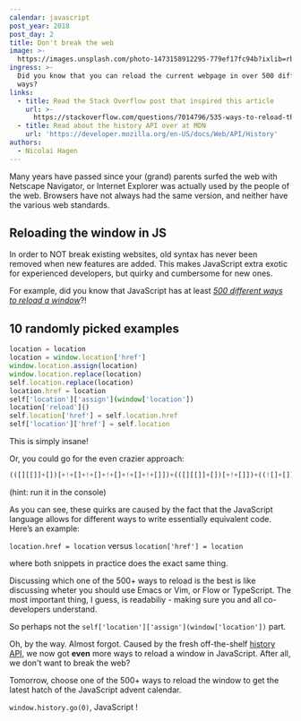 ```yaml
---
calendar: javascript
post_year: 2018
post_day: 2
title: Don't break the web
image: >-
  https://images.unsplash.com/photo-1473158912295-779ef17fc94b?ixlib=rb-0.3.5&ixid=eyJhcHBfaWQiOjEyMDd9&s=64ba681ba6416d7c5ea43a307a46483c&auto=format&fit=crop&w=2250&q=80
ingress: >-
  Did you know that you can reload the current webpage in over 500 different
  ways?
links:
  - title: Read the Stack Overflow post that inspired this article
    url: >-
      https://stackoverflow.com/questions/7014796/535-ways-to-reload-the-page-with-javascript-what-are-the-consequences
  - title: Read about the history API over at MDN
    url: 'https://developer.mozilla.org/en-US/docs/Web/API/History'
authors:
  - Nicolai Hagen
---
```

Many years have passed since your (grand) parents surfed the web with Netscape Navigator, or Internet Explorer was actually used by the people of the web.
Browsers have not always had the same version, and neither have the various web standards.

## Reloading the window in JS
In order to NOT break existing websites, old syntax has never been removed when new features are added. This makes JavaScript extra exotic for experienced developers, but quirky and cumbersome for new ones.

For example, did you know that JavaScript has at least [*500 different ways to reload a window*](http://www.phpied.com/files/location-location/location-location.html)?!

## 10 randomly picked examples

```javascript
location = location
location = window.location['href']
window.location.assign(location)
window.location.replace(location)
self.location.replace(location)
location.href = location
self['location']['assign'](window['location'])
location['reload']()
self.location['href'] = self.location.href
self['location']['href'] = self.location
```

This is simply insane!

Or, you could go for the even crazier approach:

```javascript
(([][[]]+[])[+!+[]+!+[]+!+[]+!+[]+!+[]])+(([][[]]+[])[+!+[]])+((![]+[])[+!+[]+!+[]+!+[]])+((![]+[])[+!+[]])+(([][[]]+[])[+!+[]])+((!![]+[])[+!+[]+!+[]+!+[]])
```
(hint: run it in the console)

As you can see, these quirks are caused by the fact that the JavaScript language allows for different ways to write essentially equivalent code.
Here’s an example:

`location.href = location` versus `location['href'] = location`

where both snippets in practice does the exact same thing.

Discussing which one of the 500+ ways to reload is the best is like discussing wheter you should use Emacs or Vim, or Flow or TypeScript.
The most important thing, I guess, is readabiliy - making sure you and all co-developers understand.

So perhaps not the `self['location']['assign'](window['location'])` part.

Oh, by the way. Almost forgot. Caused by the fresh off-the-shelf [history API](https://developer.mozilla.org/en-US/docs/Web/API/History), we now got **even** more ways to reload a window in JavaScript. After all, we don't want to break the web?

Tomorrow, choose one of the 500+ ways to reload the window to get the latest hatch of the JavaScript advent calendar.

`window.history.go(0)`, JavaScript !
